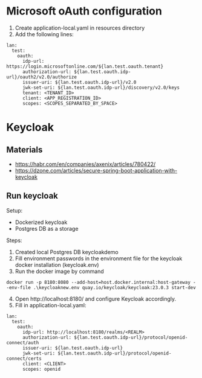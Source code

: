 # Microsoft oAuth configuration
1. Create application-local.yaml in resources directory
2. Add the following lines:
```
lan:
  test:
    oauth:
      idp-url: https://login.microsoftonline.com/${lan.test.oauth.tenant}
      authorization-url: ${lan.test.oauth.idp-url}/oauth2/v2.0/authorize
      issuer-uri: ${lan.test.oauth.idp-url}/v2.0
      jwk-set-uri: ${lan.test.oauth.idp-url}/discovery/v2.0/keys
      tenant: <TENANT_ID>
      client: <APP_REGISTRATION_ID>
      scopes: <SCOPES_SEPARATED_BY_SPACE>
```

# Keycloak
## Materials
- https://habr.com/en/companies/axenix/articles/780422/
- https://dzone.com/articles/secure-spring-boot-application-with-keycloak

## Run keycloak
Setup:
- Dockerized keycloak
- Postgres DB as a storage

Steps:
1. Created local Postgres DB keycloakdemo
2. Fill environment passwords in the environment file for the keycloak docker installation (keycloak.env)
3. Run the docker image by command
```
docker run -p 8180:8080 --add-host=host.docker.internal:host-gateway --env-file .\keycloaknew.env quay.io/keycloak/keycloak:23.0.3 start-dev
```
4. Open http://localhost:8180/ and configure Keycloak accordingly.
5. Fill in application-local.yaml:
```
lan:
  test:
    oauth:
      idp-url: http://localhost:8180/realms/<REALM>
      authorization-url: ${lan.test.oauth.idp-url}/protocol/openid-connect/auth
      issuer-uri: ${lan.test.oauth.idp-url}
      jwk-set-uri: ${lan.test.oauth.idp-url}/protocol/openid-connect/certs
      client: <CLIENT>
      scopes: openid
```